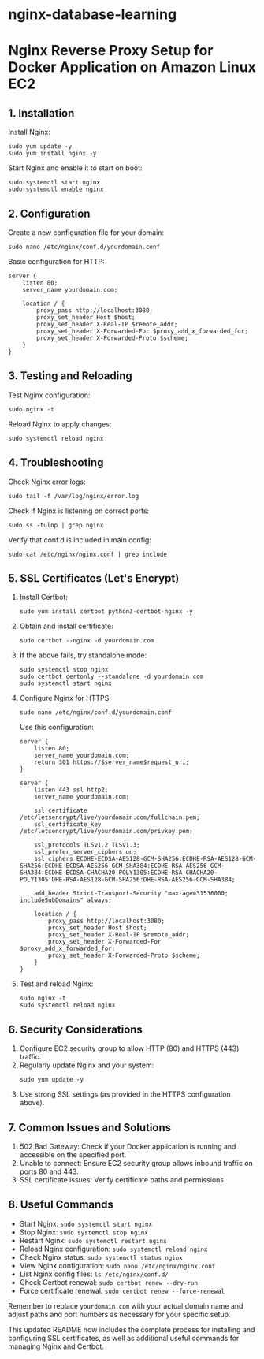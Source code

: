 # nginx-database-learning

# Nginx Reverse Proxy Setup for Docker Application on Amazon Linux EC2

## 1. Installation

Install Nginx:
```
sudo yum update -y
sudo yum install nginx -y
```

Start Nginx and enable it to start on boot:
```
sudo systemctl start nginx
sudo systemctl enable nginx
```

## 2. Configuration

Create a new configuration file for your domain:
```
sudo nano /etc/nginx/conf.d/yourdomain.conf
```

Basic configuration for HTTP:
```nginx
server {
    listen 80;
    server_name yourdomain.com;

    location / {
        proxy_pass http://localhost:3080;
        proxy_set_header Host $host;
        proxy_set_header X-Real-IP $remote_addr;
        proxy_set_header X-Forwarded-For $proxy_add_x_forwarded_for;
        proxy_set_header X-Forwarded-Proto $scheme;
    }
}
```

## 3. Testing and Reloading

Test Nginx configuration:
```
sudo nginx -t
```

Reload Nginx to apply changes:
```
sudo systemctl reload nginx
```

## 4. Troubleshooting

Check Nginx error logs:
```
sudo tail -f /var/log/nginx/error.log
```

Check if Nginx is listening on correct ports:
```
sudo ss -tulnp | grep nginx
```

Verify that conf.d is included in main config:
```
sudo cat /etc/nginx/nginx.conf | grep include
```

## 5. SSL Certificates (Let's Encrypt)

1. Install Certbot:
   ```
   sudo yum install certbot python3-certbot-nginx -y
   ```

2. Obtain and install certificate:
   ```
   sudo certbot --nginx -d yourdomain.com
   ```

3. If the above fails, try standalone mode:
   ```
   sudo systemctl stop nginx
   sudo certbot certonly --standalone -d yourdomain.com
   sudo systemctl start nginx
   ```

4. Configure Nginx for HTTPS:
   ```
   sudo nano /etc/nginx/conf.d/yourdomain.conf
   ```

   Use this configuration:
   ```nginx
   server {
       listen 80;
       server_name yourdomain.com;
       return 301 https://$server_name$request_uri;
   }

   server {
       listen 443 ssl http2;
       server_name yourdomain.com;

       ssl_certificate /etc/letsencrypt/live/yourdomain.com/fullchain.pem;
       ssl_certificate_key /etc/letsencrypt/live/yourdomain.com/privkey.pem;

       ssl_protocols TLSv1.2 TLSv1.3;
       ssl_prefer_server_ciphers on;
       ssl_ciphers ECDHE-ECDSA-AES128-GCM-SHA256:ECDHE-RSA-AES128-GCM-SHA256:ECDHE-ECDSA-AES256-GCM-SHA384:ECDHE-RSA-AES256-GCM-SHA384:ECDHE-ECDSA-CHACHA20-POLY1305:ECDHE-RSA-CHACHA20-POLY1305:DHE-RSA-AES128-GCM-SHA256:DHE-RSA-AES256-GCM-SHA384;

       add_header Strict-Transport-Security "max-age=31536000; includeSubDomains" always;

       location / {
           proxy_pass http://localhost:3080;
           proxy_set_header Host $host;
           proxy_set_header X-Real-IP $remote_addr;
           proxy_set_header X-Forwarded-For $proxy_add_x_forwarded_for;
           proxy_set_header X-Forwarded-Proto $scheme;
       }
   }
   ```

5. Test and reload Nginx:
   ```
   sudo nginx -t
   sudo systemctl reload nginx
   ```

## 6. Security Considerations

1. Configure EC2 security group to allow HTTP (80) and HTTPS (443) traffic.
2. Regularly update Nginx and your system:
   ```
   sudo yum update -y
   ```
3. Use strong SSL settings (as provided in the HTTPS configuration above).

## 7. Common Issues and Solutions

1. 502 Bad Gateway: Check if your Docker application is running and accessible on the specified port.
2. Unable to connect: Ensure EC2 security group allows inbound traffic on ports 80 and 443.
3. SSL certificate issues: Verify certificate paths and permissions.

## 8. Useful Commands

- Start Nginx: `sudo systemctl start nginx`
- Stop Nginx: `sudo systemctl stop nginx`
- Restart Nginx: `sudo systemctl restart nginx`
- Reload Nginx configuration: `sudo systemctl reload nginx`
- Check Nginx status: `sudo systemctl status nginx`
- View Nginx configuration: `sudo nano /etc/nginx/nginx.conf`
- List Nginx config files: `ls /etc/nginx/conf.d/`
- Check Certbot renewal: `sudo certbot renew --dry-run`
- Force certificate renewal: `sudo certbot renew --force-renewal`

Remember to replace `yourdomain.com` with your actual domain name and adjust paths and port numbers as necessary for your specific setup.

This updated README now includes the complete process for installing and configuring SSL certificates, as well as additional useful commands for managing Nginx and Certbot.